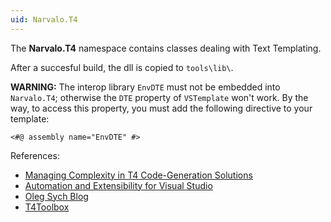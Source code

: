 ```yaml
---
uid: Narvalo.T4
---
```


The **Narvalo.T4** namespace contains classes dealing with Text Templating.

After a succesful build, the dll is copied to `tools\lib\`.

**WARNING:** The interop library `EnvDTE` must not be embedded into `Narvalo.T4`;
otherwise the `DTE` property of `VSTemplate` won't work.
By the way, to access this property, you must add the following directive
to your template:
```
<#@ assembly name="EnvDTE" #>
```

References:
- [Managing Complexity in T4 Code-Generation Solutions](https://msdn.microsoft.com/en-us/magazine/hh975350.aspx)
- [Automation and Extensibility for Visual Studio](https://msdn.microsoft.com/en-us/library/vstudio/xc52cke4(v=vs.100).aspx)
- [Oleg Sych Blog](http://www.olegsych.com/)
- [T4Toolbox](https://t4toolbox.codeplex.com/)